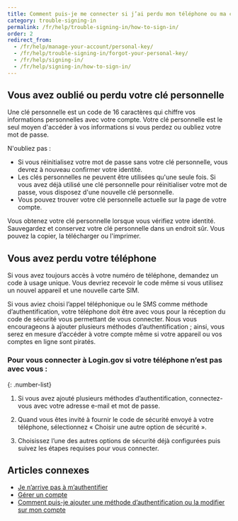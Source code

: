 ```yaml
---
title: Comment puis-je me connecter si j’ai perdu mon téléphone ou ma clé personnelle ?
category: trouble-signing-in
permalink: /fr/help/trouble-signing-in/how-to-sign-in/
order: 2
redirect_from:
  - /fr/help/manage-your-account/personal-key/
  - /fr/help/trouble-signing-in/forgot-your-personal-key/
  - /fr/help/signing-in/
  - /fr/help/signing-in/how-to-sign-in/
---
```


## Vous avez oublié ou perdu votre clé personnelle

Une clé personnelle est un code de 16 caractères qui chiffre vos informations personnelles avec votre compte. Votre clé personnelle est le seul moyen d'accéder à vos informations si vous perdez ou oubliez votre mot de passe.

N'oubliez pas :

- Si vous réinitialisez votre mot de passe sans votre clé personnelle, vous devrez à nouveau confirmer votre identité.
- Les clés personnelles ne peuvent être utilisées qu'une seule fois. Si vous avez déjà utilisé une clé personnelle pour réinitialiser votre mot de passe, vous disposez d'une nouvelle clé personnelle.
- Vous pouvez trouver votre clé personnelle actuelle sur la page de votre compte.

Vous obtenez votre clé personnelle lorsque vous vérifiez votre identité. Sauvegardez et conservez votre clé personnelle dans un endroit sûr. Vous pouvez la copier, la télécharger ou l'imprimer.

## Vous avez perdu votre téléphone

Si vous avez toujours accès à votre numéro de téléphone, demandez un code à usage unique. Vous devriez recevoir le code même si vous utilisez un nouvel appareil et une nouvelle carte SIM.

Si vous aviez choisi l’appel téléphonique ou le SMS comme méthode d’authentification, votre téléphone doit être avec vous pour la réception du code de sécurité vous permettant de vous connecter. Nous vous encourageons à ajouter plusieurs méthodes d’authentification ; ainsi, vous serez en mesure d’accéder à votre compte même si votre appareil ou vos comptes en ligne sont piratés.

### Pour vous connecter à Login.gov si votre téléphone n’est pas avec vous :

{: .number-list}

1. Si vous avez ajouté plusieurs méthodes d’authentification, connectez-vous avec votre adresse e-mail et mot de passe.

1. Quand vous êtes invité à fournir le code de sécurité envoyé à votre téléphone, sélectionnez « Choisir une autre option de sécurité ».

1. Choisissez l’une des autres options de sécurité déjà configurées puis suivez les étapes requises pour vous connecter.

## Articles connexes

* [Je n’arrive pas à m’authentifier](/fr/help/trouble-signing-in/issues-with-authentication-methods/)
* [Gérer un compte](/fr/help/manage-your-account/overview/)
* [Comment puis-je ajouter une méthode d’authentification ou la modifier sur mon compte](/fr/help/manage-your-account/add-or-change-your-authentication-method/)
